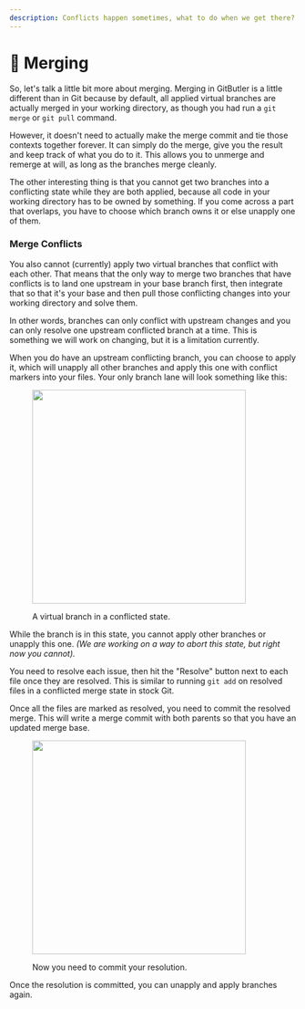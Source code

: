 ```yaml
---
description: Conflicts happen sometimes, what to do when we get there?
---
```


# 🍡 Merging

So, let's talk a little bit more about merging. Merging in GitButler is a little different than in Git because by default, all applied virtual branches are actually merged in your working directory, as though you had run a `git merge` or `git pull` command.&#x20;

However, it doesn't need to actually make the merge commit and tie those contexts together forever. It can simply do the merge, give you the result and keep track of what you do to it. This allows you to unmerge and remerge at will, as long as the branches merge cleanly.

The other interesting thing is that you cannot get two branches into a conflicting state while they are both applied, because all code in your working directory has to be owned by something. If you come across a part that overlaps, you have to choose which branch owns it or else unapply one of them.

### Merge Conflicts

You also cannot (currently) apply two virtual branches that conflict with each other. That means that the only way to merge two branches that have conflicts is to land one upstream in your base branch first, then integrate that so that it's your base and then pull those conflicting changes into your working directory and solve them.

In other words, branches can only conflict with upstream changes and you can only resolve one upstream conflicted branch at a time. This is something we will work on changing, but it is a limitation currently.

When you do have an upstream conflicting branch, you can choose to apply it, which will unapply all other branches and apply this one with conflict markers into your files. Your only branch lane will look something like this:

<figure><img src="../../.gitbook/assets/CleanShot 2023-07-24 at 15.38.24@2x.png" alt="" width="375"><figcaption><p>A virtual branch in a conflicted state.</p></figcaption></figure>

While the branch is in this state, you cannot apply other branches or unapply this one. _(We are working on a way to abort this state, but right now you cannot)._

You need to resolve each issue, then hit the "Resolve" button next to each file once they are resolved. This is similar to running `git add` on resolved files in a conflicted merge state in stock Git.

Once all the files are marked as resolved, you need to commit the resolved merge. This will write a merge commit with both parents so that you have an updated merge base.

<figure><img src="../../.gitbook/assets/CleanShot 2023-07-24 at 16.56.25@2x.png" alt="" width="375"><figcaption><p>Now you need to commit your resolution.</p></figcaption></figure>

Once the resolution is committed, you can unapply and apply branches again.
